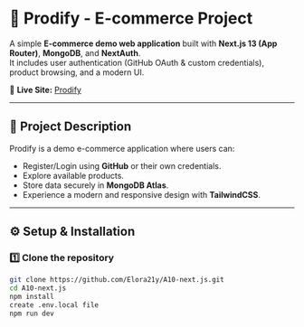 # 🛒 Prodify - E-commerce Project

A simple **E-commerce demo web application** built with **Next.js 13 (App Router)**, **MongoDB**, and **NextAuth**.  
It includes user authentication (GitHub OAuth & custom credentials), product browsing, and a modern UI.

🔗 **Live Site:** [Prodify](https://assignment-10-aszseksb0-elora21ys-projects.vercel.app)

---

## 📖 Project Description
Prodify is a demo e-commerce application where users can:
- Register/Login using **GitHub** or their own credentials.
- Explore available products.
- Store data securely in **MongoDB Atlas**.
- Experience a modern and responsive design with **TailwindCSS**.

---

## ⚙️ Setup & Installation

### 1️⃣ Clone the repository
```bash
git clone https://github.com/Elora21y/A10-next.js.git
cd A10-next.js
npm install
create .env.local file
npm run dev
